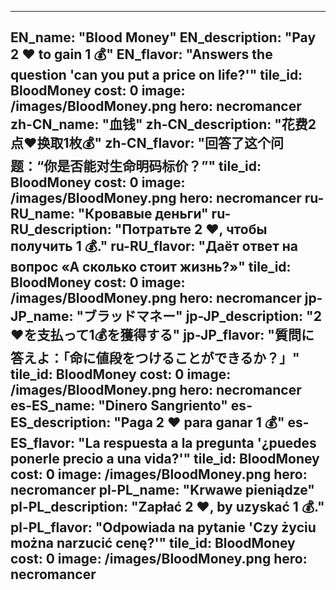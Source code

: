 ---

EN_name: "Blood Money"
EN_description: "Pay 2 ❤️ to gain 1 💰"
EN_flavor: "Answers the question 'can you put a price on life?'"
tile_id: BloodMoney
cost: 0
image: /images/BloodMoney.png
hero: necromancer
zh-CN_name: "血钱"
zh-CN_description: "花费2点❤️换取1枚💰"
zh-CN_flavor: "回答了这个问题：“你是否能对生命明码标价？”"
tile_id: BloodMoney
cost: 0
image: /images/BloodMoney.png
hero: necromancer
ru-RU_name: "Кровавые деньги"
ru-RU_description: "Потратьте 2 ❤️, чтобы получить 1 💰."
ru-RU_flavor: "Даёт ответ на вопрос «А сколько стоит жизнь?»"
tile_id: BloodMoney
cost: 0
image: /images/BloodMoney.png
hero: necromancer
jp-JP_name: "ブラッドマネー"
jp-JP_description: "2❤️を支払って1💰を獲得する"
jp-JP_flavor: "質問に答えよ：「命に値段をつけることができるか？」"
tile_id: BloodMoney
cost: 0
image: /images/BloodMoney.png
hero: necromancer
es-ES_name: "Dinero Sangriento"
es-ES_description: "Paga 2 ❤️ para ganar 1 💰"
es-ES_flavor: "La respuesta a la pregunta '¿puedes ponerle precio a una vida?'"
tile_id: BloodMoney
cost: 0
image: /images/BloodMoney.png
hero: necromancer
pl-PL_name: "Krwawe pieniądze"
pl-PL_description: "Zapłać 2 ❤️, by uzyskać 1 💰."
pl-PL_flavor: "Odpowiada na pytanie 'Czy życiu można narzucić cenę?'"
tile_id: BloodMoney
cost: 0
image: /images/BloodMoney.png
hero: necromancer
---